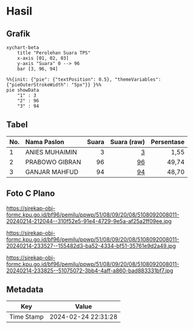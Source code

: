 # Hasil

## Grafik

```mermaid
xychart-beta
    title "Perolehan Suara TPS"
    x-axis [01, 02, 03]
    y-axis "Suara" 0 --> 96
    bar [3, 96, 94]
```

```mermaid
%%{init: {"pie": {"textPosition": 0.5}, "themeVariables": {"pieOuterStrokeWidth": "5px"}} }%%
pie showData
    "1" : 3
    "2" : 96
    "3" : 94
```

## Tabel

| No. | Nama Paslon    | Suara | Suara (raw) | Persentase |
|:--- |:-------------- | -----:| -----------:| ----------:|
| 1   | ANIES MUHAIMIN | 3     | [3][p-1]    | 1,55       |
| 2   | PRABOWO GIBRAN | 96    | [96][p-2]   | 49,74      |
| 3   | GANJAR MAHFUD  | 94    | [94][p-3]   | 48,70      |


[p-1]: https://github.com/gigit-pemilu/pemilu-2024-51-bali/blob/main/pilpres/hitung-suara/sub/51-bali/sub/08-buleleng/sub/09-tejakula/sub/2008-penuktukan/sub/011-tps/sub/paslon-1.txt
[p-2]: https://github.com/gigit-pemilu/pemilu-2024-51-bali/blob/main/pilpres/hitung-suara/sub/51-bali/sub/08-buleleng/sub/09-tejakula/sub/2008-penuktukan/sub/011-tps/sub/paslon-2.txt
[p-3]: https://github.com/gigit-pemilu/pemilu-2024-51-bali/blob/main/pilpres/hitung-suara/sub/51-bali/sub/08-buleleng/sub/09-tejakula/sub/2008-penuktukan/sub/011-tps/sub/paslon-3.txt

## Foto C Plano

https://sirekap-obj-formc.kpu.go.id/bf96/pemilu/ppwp/51/08/09/20/08/5108092008011-20240214-212044--310f52e5-91e4-4729-9e5a-af25a2ff09ee.jpg

https://sirekap-obj-formc.kpu.go.id/bf96/pemilu/ppwp/51/08/09/20/08/5108092008011-20240214-233527--155482d3-ba52-4334-bf51-35761e9d2a49.jpg

https://sirekap-obj-formc.kpu.go.id/bf96/pemilu/ppwp/51/08/09/20/08/5108092008011-20240214-233825--51075072-3bb4-4aff-a860-bad883331bf7.jpg


## Metadata

| Key        | Value               |
| ---------- | ------------------- |
| Time Stamp | 2024-02-24 22:31:28 |



